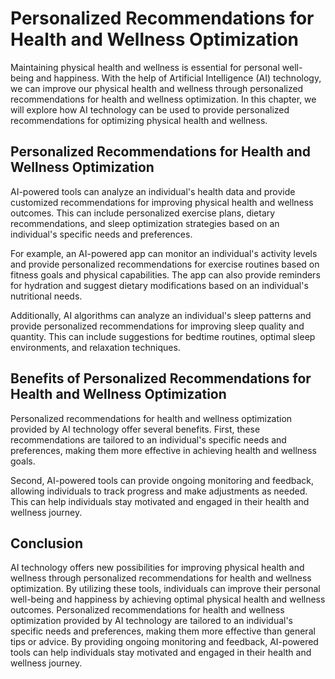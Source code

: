 Personalized Recommendations for Health and Wellness Optimization
============================================================================================================================

Maintaining physical health and wellness is essential for personal well-being and happiness. With the help of Artificial Intelligence (AI) technology, we can improve our physical health and wellness through personalized recommendations for health and wellness optimization. In this chapter, we will explore how AI technology can be used to provide personalized recommendations for optimizing physical health and wellness.

Personalized Recommendations for Health and Wellness Optimization
-----------------------------------------------------------------

AI-powered tools can analyze an individual's health data and provide customized recommendations for improving physical health and wellness outcomes. This can include personalized exercise plans, dietary recommendations, and sleep optimization strategies based on an individual's specific needs and preferences.

For example, an AI-powered app can monitor an individual's activity levels and provide personalized recommendations for exercise routines based on fitness goals and physical capabilities. The app can also provide reminders for hydration and suggest dietary modifications based on an individual's nutritional needs.

Additionally, AI algorithms can analyze an individual's sleep patterns and provide personalized recommendations for improving sleep quality and quantity. This can include suggestions for bedtime routines, optimal sleep environments, and relaxation techniques.

Benefits of Personalized Recommendations for Health and Wellness Optimization
-----------------------------------------------------------------------------

Personalized recommendations for health and wellness optimization provided by AI technology offer several benefits. First, these recommendations are tailored to an individual's specific needs and preferences, making them more effective in achieving health and wellness goals.

Second, AI-powered tools can provide ongoing monitoring and feedback, allowing individuals to track progress and make adjustments as needed. This can help individuals stay motivated and engaged in their health and wellness journey.

Conclusion
----------

AI technology offers new possibilities for improving physical health and wellness through personalized recommendations for health and wellness optimization. By utilizing these tools, individuals can improve their personal well-being and happiness by achieving optimal physical health and wellness outcomes. Personalized recommendations for health and wellness optimization provided by AI technology are tailored to an individual's specific needs and preferences, making them more effective than general tips or advice. By providing ongoing monitoring and feedback, AI-powered tools can help individuals stay motivated and engaged in their health and wellness journey.

